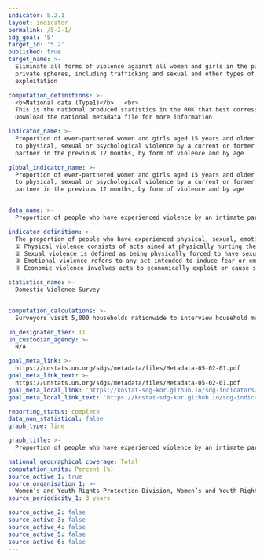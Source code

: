```yaml
---
indicator: 5.2.1
layout: indicator
permalink: /5-2-1/
sdg_goal: '5'
target_id: '5.2'
published: true
target_name: >-
  Eliminate all forms of violence against all women and girls in the public and
  private spheres, including trafficking and sexual and other types of
  exploitation

computation_definitions: >-
  <b>National data (Type1)</b>   <br>
  This is the national produced statistics in the ROK that best corresponds to the definition of UN SDGs indicators. <br>
  Download the national metadata file for more information.

indicator_name: >-
  Proportion of ever-partnered women and girls aged 15 years and older subjected
  to physical, sexual or psychological violence by a current or former intimate
  partner in the previous 12 months, by form of violence and by age

global_indicator_name: >-
  Proportion of ever-partnered women and girls aged 15 years and older subjected
  to physical, sexual or psychological violence by a current or former intimate
  partner in the previous 12 months, by form of violence and by age


data_name: >-
  Proportion of people who have experienced violence by an intimate partner in the previous 12 months 

indicator_definition: >-
  The proportion of people who have experienced physical, sexual, emotional or economical violence by an intimate partner in the previous 12 months. The definitions of each type of violence are as specified below. <br>
  ① Physical violence consists of acts aimed at physically hurting the victim and include, but are not limited to acts like pushing, grabbing, twisting the arm, pulling hair, slapping, kicking, biting or hitting with a fist or object, trying to strangle or suffocate, burning or scalding on purpose, or threatening or attacking with some sort of weapon, gun or knife.  <br>
  ② Sexual violence is defined as being physically forced to have sexual intercourse, having sexual intercourse out of fear for what the partner might do or through coercion, and/or being forced to so something sexual that the woman considers humiliating or degrading. <br>
  ③ Emotional violence refers to any act intended to induce fear or emotional distress, for example insulting the partner, or threatening physical harm.  <br>
  ④ Economic violence involves acts to economically exploit or cause someone to suffer financial difficulties by, for example, withholding access to money, disposing of properties and assets without the partner’s consent, and maintaining total control over financial resources.  

statistics_name: >-
  Domestic Violence Survey


computation_calculations: >-
  Surveyors visit 5,000 households nationwide to interview household members aged 19 and over, who are asked to self-report on the questionnaire. 

un_designated_tier: II
un_custodian_agency: >-
  N/A 

goal_meta_link: >-
  https://unstats.un.org/sdgs/metadata/files/Metadata-05-02-01.pdf   
goal_meta_link_text: >-
  https://unstats.un.org/sdgs/metadata/files/Metadata-05-02-01.pdf   
goal_meta_local_link: 'https://kostat-sdg-kor.github.io/sdg-indicators/public/data/Metadata-05-02-01_ENG.pdf'
goal_meta_local_link_text: 'https://kostat-sdg-kor.github.io/sdg-indicators/public/data/Metadata-05-02-01_ENG.pdf'

reporting_status: complete
data_non_statistical: false
graph_type: line

graph_title: >-
  Proportion of people who have experienced violence by an intimate partner in the previous 12 months 

national_geographical_coverage: Total
computation_units: Percent (%)
source_active_1: true
source_organisation_1: >-
  Women’s and Youth Rights Protection Division, Women’s and Youth Rights Promotion Bureau, Ministry of Gender Equality and Family
source_periodicity_1: 3 years

source_active_2: false
source_active_3: false
source_active_4: false
source_active_5: false
source_active_6: false
---
```

